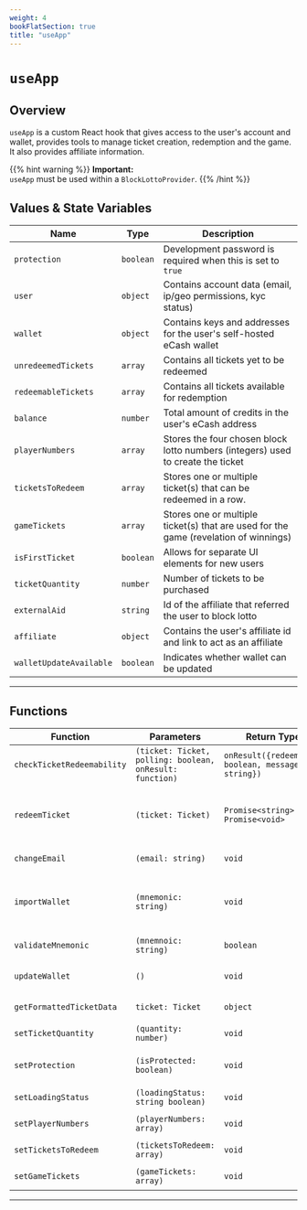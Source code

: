 ```yaml
---
weight: 4
bookFlatSection: true
title: "useApp"
---
```


# `useApp`

## Overview

`useApp` is a custom React hook that gives access to the user's account and wallet, provides tools to manage ticket creation, redemption and the game. It also provides affiliate information.

{{% hint warning %}}
**Important:**  
`useApp` must be used within a `BlockLottoProvider`.
{{% /hint %}}

## Values & State Variables

| Name                | Type      | Description                                                                          |
|---------------------|-----------|--------------------------------------------------------------------------------------|
| `protection`        | `boolean` | Development password is required when this is set to `true`                          |
| `user`              | `object`  | Contains account data (email, ip/geo permissions, kyc status)                        |
| `wallet`            | `object`  | Contains keys and addresses for the user's self-hosted eCash wallet                  |
| `unredeemedTickets` | `array`   | Contains all tickets yet to be redeemed                                              |
| `redeemableTickets` | `array`   | Contains all tickets available for redemption                                              |
| `balance`           | `number`  | Total amount of credits in the user's eCash address                                 |
| `playerNumbers`     | `array`   | Stores the four chosen block lotto numbers (integers) used to create the ticket                 |
| `ticketsToRedeem`   | `array`   | Stores one or multiple ticket(s) that can be redeemed in a row.                      |
| `gameTickets`       | `array`   | Stores one or multiple ticket(s) that are used for the game (revelation of winnings) |
| `isFirstTicket`       | `boolean`   | Allows for separate UI elements for new users |
| `ticketQuantity`    | `number`  | Number of tickets to be purchased                                           |
| `externalAid`       | `string`  | Id of the affiliate that referred the user to block lotto                            |
| `affiliate`   | `object`  | Contains the user's affiliate id and link to act as an affiliate                                       |
| `walletUpdateAvailable`   | `boolean`  | Indicates whether wallet can be updated                                      |

---

## Functions

| Function             | Parameters                           | Return Type                     | Description                                                                 |
|----------------------|--------------------------------------|---------------------------------|-----------------------------------------------------------------------------|
| `checkTicketRedeemability` | `(ticket: Ticket, polling: boolean, onResult: function)` | `onResult({redeemable: boolean, message: string})`                       | Checks whether an unredeemed ticket is redeemable                           |
| `redeemTicket`       | `(ticket: Ticket)`                   | `Promise<string> Promise<void>` | Redeems an unredeemed ticket and returns the hash of the redeem transaction |
| `changeEmail`     | `(email: string)`               | `void`                          |  Changes a user's email                              |
| `importWallet`     | `(mnemonic: string)`               | `void`                          | Imports a wallet from a 12 word seed phrase. Thus the app forgets the old wallet's seed phrase!                               |
| `validateMnemonic`     | `(mnemnoic: string)`               | `boolean`                          | Validates a seed phrase                               |
| `updateWallet`     | `()`               | `void`                          | Updates wallet if `walletUpdateAvailable` is `true`                               |
| `getFormattedTicketData` | `ticket: Ticket` | `object` | Parses times, hash and the detailed result |
| `setTicketQuantity`  | `(quantity: number)`                 | `void`                          | sets the ticket quantity selected by the user                               |
| `setProtection`      | `(isProtected: boolean)`             | `void`                          | Activates/deactivates password protection in development mode               |
| `setLoadingStatus`   | `(loadingStatus: string boolean)`    | `void`                          | Controls the global loading screen                                          |
| `setPlayerNumbers`   | `(playerNumbers: array)`             | `void`                          | Updates the selected player numbers                                         |
| `setTicketsToRedeem` | `(ticketsToRedeem: array)`           | `void`                          | Updates the tickets to be redeemed.                                         |
| `setGameTickets`     | `(gameTickets: array)`               | `void`                          | Updates the tickets to be used by a game                                    |

---
